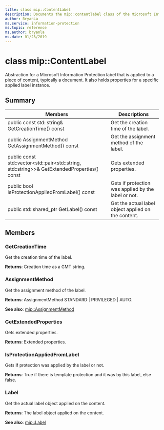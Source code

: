 ```yaml
---
title: class mip::ContentLabel 
description: Documents the mip::contentlabel class of the Microsoft Information Protection (MIP) SDK.
author: BryanLa
ms.service: information-protection
ms.topic: reference
ms.author: bryanla
ms.date: 01/23/2019
---
```


# class mip::ContentLabel 
Abstraction for a Microsoft Information Protection label that is applied to a piece of content, typically a document.
It also holds properties for a specific applied label instance.
  
## Summary
 Members                        | Descriptions                                
--------------------------------|---------------------------------------------
public const std::string& GetCreationTime() const  |  Get the creation time of the label.
public AssignmentMethod GetAssignmentMethod() const  |  Get the assignment method of the label.
public const std::vector<std::pair<std::string, std::string>>& GetExtendedProperties() const  |  Gets extended properties.
public bool IsProtectionAppliedFromLabel() const  |  Gets if protection was applied by the label or not.
public std::shared_ptr<Label> GetLabel() const  |  Get the actual label object applied on the content.
  
## Members
  
### GetCreationTime
Get the creation time of the label.

  
**Returns**: Creation time as a GMT string.
  
### AssignmentMethod
Get the assignment method of the label.

  
**Returns**: AssignmentMethod STANDARD | PRIVILEGED | AUTO. 
  
**See also**: [mip::AssignmentMethod](mip-enums-and-structs.md#assignmentmethod)
  
### GetExtendedProperties
Gets extended properties.

  
**Returns**: Extended properties.
  
### IsProtectionAppliedFromLabel
Gets if protection was applied by the label or not.

  
**Returns**: True if there is template protection and it was by this label, else false.
  
### Label
Get the actual label object applied on the content.

  
**Returns**: The label object applied on the content. 
  
**See also**: [mip::Label](class_mip_label.md)